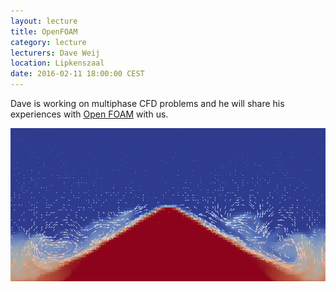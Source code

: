 ```yaml
---
layout: lecture
title: OpenFOAM
category: lecture
lecturers: Dave Weij
location: Lipkenszaal
date: 2016-02-11 18:00:00 CEST
---
```


Dave is working on multiphase CFD problems and he will share his experiences with [Open FOAM](http://www.openfoam.com/) with us.

![open foam sample](/images/OFexample.png)

